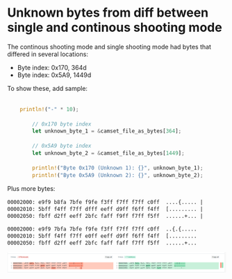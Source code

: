 # Unknown bytes from diff between single and continous shooting mode

The continous shooting mode and single shooting mode had bytes that differed in several locations:

* Byte index: 0x170, 364d
* Byte index: 0x5A9, 1449d


To show these, add sample:

```rust

    println!("-" * 10);

        // 0x170 byte index
        let unknown_byte_1 = &camset_file_as_bytes[364];

        // 0x5A9 byte index
        let unknown_byte_2 = &camset_file_as_bytes[1449];
    
        println!("Byte 0x170 (Unknown 1): {}", unknown_byte_1);
        println!("Byte 0x5A9 (Unknown 2): {}", unknown_byte_2);
```

Plus more bytes:

```
00002000: e9f9 b8fa 7bfe f9fe f3ff f7ff f7ff c0ff  ....{..... | 
00002010: 5bff f4ff f7ff dfff eeff d9ff f6ff f4ff  [......... | 
00002050: fbff d2ff eeff 2bfc faff f9ff f7ff f5ff  ......+... |
```

```
00002000: e9f9 7bfa 7bfe f9fe f3ff f7ff f7ff c0ff  ..{.{.....
00002010: 5bff f4ff f7ff e0ff eeff d9ff f6ff f4ff  [.........
00002050: fbff d2ff eeff 2bfc faff faff f7ff f5ff  ......+...
```

![screenshot of diff](./docs/Screenshotfrom2022-10-04-22-24-44.png)